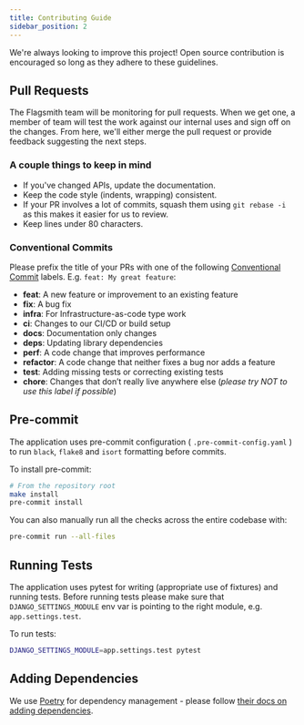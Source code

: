 ```yaml
---
title: Contributing Guide
sidebar_position: 2
---
```


We're always looking to improve this project! Open source contribution is encouraged so long as they adhere to these guidelines.

## Pull Requests

The Flagsmith team will be monitoring for pull requests. When we get one, a member of team will test the work against our internal uses and sign off on the changes. From here, we'll either merge the pull request or provide feedback suggesting the next steps.

### A couple things to keep in mind

- If you've changed APIs, update the documentation.
- Keep the code style (indents, wrapping) consistent.
- If your PR involves a lot of commits, squash them using `git rebase -i` as this makes it easier for us to review.
- Keep lines under 80 characters.

### Conventional Commits

Please prefix the title of your PRs with one of the following [Conventional Commit](https://www.conventionalcommits.org/en/v1.0.0/#summary) labels. E.g. `feat: My great feature`:

- **feat**: A new feature or improvement to an existing feature
- **fix**: A bug fix
- **infra**: For Infrastructure-as-code type work
- **ci**: Changes to our CI/CD or build setup
- **docs**: Documentation only changes
- **deps**: Updating library dependencies
- **perf**: A code change that improves performance
- **refactor**: A code change that neither fixes a bug nor adds a feature
- **test**: Adding missing tests or correcting existing tests
- **chore**: Changes that don’t really live anywhere else (_please try NOT to use this label if possible_)

## Pre-commit

The application uses pre-commit configuration ( `.pre-commit-config.yaml` ) to run `black`, `flake8` and `isort` formatting before commits.

To install pre-commit:

```bash
# From the repository root
make install
pre-commit install
```

You can also manually run all the checks across the entire codebase with:

```bash
pre-commit run --all-files
```

## Running Tests

The application uses pytest for writing (appropriate use of fixtures) and running tests. Before running tests please make sure that `DJANGO_SETTINGS_MODULE` env var is pointing to the right module, e.g. `app.settings.test`.

To run tests:

```bash
DJANGO_SETTINGS_MODULE=app.settings.test pytest
```

## Adding Dependencies

We use [Poetry](https://python-poetry.org/) for dependency management - please follow [their docs on adding dependencies](https://python-poetry.org/docs/basic-usage/#specifying-dependencies).
